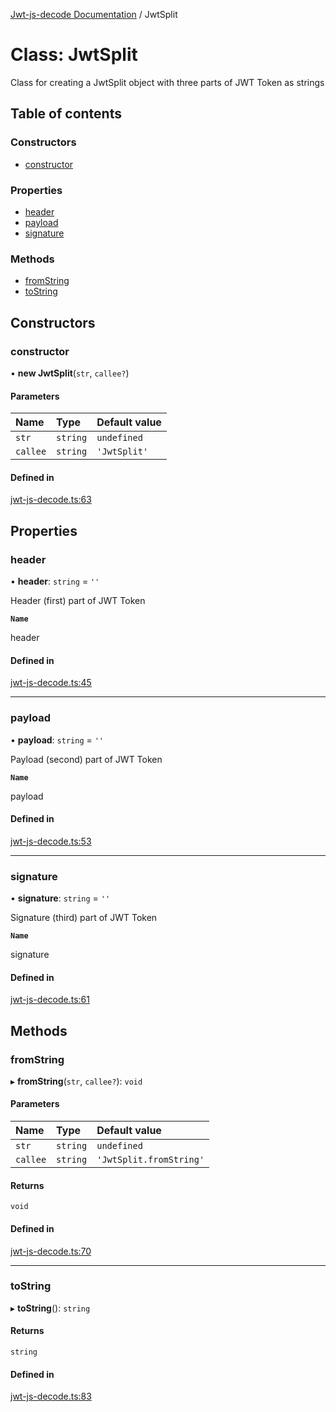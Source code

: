 [Jwt-js-decode Documentation](../README.md) / JwtSplit

# Class: JwtSplit

Class for creating a JwtSplit object with three parts of JWT Token as strings

## Table of contents

### Constructors

- [constructor](JwtSplit.md#constructor)

### Properties

- [header](JwtSplit.md#header)
- [payload](JwtSplit.md#payload)
- [signature](JwtSplit.md#signature)

### Methods

- [fromString](JwtSplit.md#fromstring)
- [toString](JwtSplit.md#tostring)

## Constructors

### constructor

• **new JwtSplit**(`str`, `callee?`)

#### Parameters

| Name | Type | Default value |
| :------ | :------ | :------ |
| `str` | `string` | `undefined` |
| `callee` | `string` | `'JwtSplit'` |

#### Defined in

[jwt-js-decode.ts:63](https://github.com/tomitribe/jwt-js-decode/blob/07584e8/src/jwt-js-decode.ts#L63)

## Properties

### header

• **header**: `string` = `''`

Header (first) part of JWT Token

**`Name`**

header

#### Defined in

[jwt-js-decode.ts:45](https://github.com/tomitribe/jwt-js-decode/blob/07584e8/src/jwt-js-decode.ts#L45)

___

### payload

• **payload**: `string` = `''`

Payload (second) part of JWT Token

**`Name`**

payload

#### Defined in

[jwt-js-decode.ts:53](https://github.com/tomitribe/jwt-js-decode/blob/07584e8/src/jwt-js-decode.ts#L53)

___

### signature

• **signature**: `string` = `''`

Signature (third) part of JWT Token

**`Name`**

signature

#### Defined in

[jwt-js-decode.ts:61](https://github.com/tomitribe/jwt-js-decode/blob/07584e8/src/jwt-js-decode.ts#L61)

## Methods

### fromString

▸ **fromString**(`str`, `callee?`): `void`

#### Parameters

| Name | Type | Default value |
| :------ | :------ | :------ |
| `str` | `string` | `undefined` |
| `callee` | `string` | `'JwtSplit.fromString'` |

#### Returns

`void`

#### Defined in

[jwt-js-decode.ts:70](https://github.com/tomitribe/jwt-js-decode/blob/07584e8/src/jwt-js-decode.ts#L70)

___

### toString

▸ **toString**(): `string`

#### Returns

`string`

#### Defined in

[jwt-js-decode.ts:83](https://github.com/tomitribe/jwt-js-decode/blob/07584e8/src/jwt-js-decode.ts#L83)
